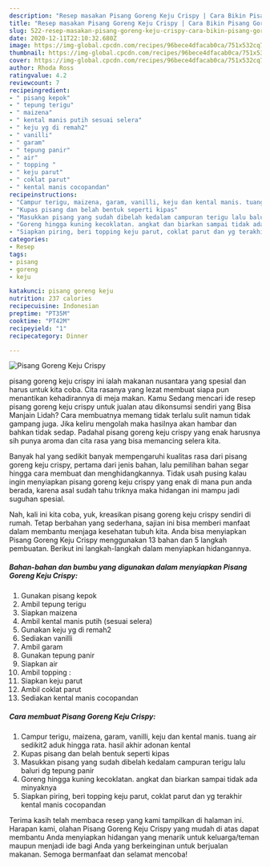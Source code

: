 ```yaml
---
description: "Resep masakan Pisang Goreng Keju Crispy | Cara Bikin Pisang Goreng Keju Crispy Yang Enak Dan Lezat"
title: "Resep masakan Pisang Goreng Keju Crispy | Cara Bikin Pisang Goreng Keju Crispy Yang Enak Dan Lezat"
slug: 522-resep-masakan-pisang-goreng-keju-crispy-cara-bikin-pisang-goreng-keju-crispy-yang-enak-dan-lezat
date: 2020-12-11T22:10:32.680Z
image: https://img-global.cpcdn.com/recipes/96bece4dfacab0ca/751x532cq70/pisang-goreng-keju-crispy-foto-resep-utama.jpg
thumbnail: https://img-global.cpcdn.com/recipes/96bece4dfacab0ca/751x532cq70/pisang-goreng-keju-crispy-foto-resep-utama.jpg
cover: https://img-global.cpcdn.com/recipes/96bece4dfacab0ca/751x532cq70/pisang-goreng-keju-crispy-foto-resep-utama.jpg
author: Rhoda Ross
ratingvalue: 4.2
reviewcount: 7
recipeingredient:
- " pisang kepok"
- " tepung terigu"
- " maizena"
- " kental manis putih sesuai selera"
- " keju yg di remah2"
- " vanilli"
- " garam"
- " tepung panir"
- " air"
- " topping "
- " keju parut"
- " coklat parut"
- " kental manis cocopandan"
recipeinstructions:
- "Campur terigu, maizena, garam, vanilli, keju dan kental manis. tuang air sedikit2 aduk hingga rata. hasil akhir adonan kental"
- "Kupas pisang dan belah bentuk seperti kipas"
- "Masukkan pisang yang sudah dibelah kedalam campuran terigu lalu baluri dg tepung panir"
- "Goreng hingga kuning kecoklatan. angkat dan biarkan sampai tidak ada minyaknya"
- "Siapkan piring, beri topping keju parut, coklat parut dan yg terakhir kental manis cocopandan"
categories:
- Resep
tags:
- pisang
- goreng
- keju

katakunci: pisang goreng keju 
nutrition: 237 calories
recipecuisine: Indonesian
preptime: "PT35M"
cooktime: "PT42M"
recipeyield: "1"
recipecategory: Dinner

---
```



![Pisang Goreng Keju Crispy](https://img-global.cpcdn.com/recipes/96bece4dfacab0ca/751x532cq70/pisang-goreng-keju-crispy-foto-resep-utama.jpg)


pisang goreng keju crispy ini ialah makanan nusantara yang spesial dan harus untuk kita coba. Cita rasanya yang lezat membuat siapa pun menantikan kehadirannya di meja makan.
Kamu Sedang mencari ide resep pisang goreng keju crispy untuk jualan atau dikonsumsi sendiri yang Bisa Manjain Lidah? Cara membuatnya memang tidak terlalu sulit namun tidak gampang juga. Jika keliru mengolah maka hasilnya akan hambar dan bahkan tidak sedap. Padahal pisang goreng keju crispy yang enak harusnya sih punya aroma dan cita rasa yang bisa memancing selera kita.



Banyak hal yang sedikit banyak mempengaruhi kualitas rasa dari pisang goreng keju crispy, pertama dari jenis bahan, lalu pemilihan bahan segar hingga cara membuat dan menghidangkannya. Tidak usah pusing kalau ingin menyiapkan pisang goreng keju crispy yang enak di mana pun anda berada, karena asal sudah tahu triknya maka hidangan ini mampu jadi suguhan spesial.


Nah, kali ini kita coba, yuk, kreasikan pisang goreng keju crispy sendiri di rumah. Tetap berbahan yang sederhana, sajian ini bisa memberi manfaat dalam membantu menjaga kesehatan tubuh kita. Anda bisa menyiapkan Pisang Goreng Keju Crispy menggunakan 13 bahan dan 5 langkah pembuatan. Berikut ini langkah-langkah dalam menyiapkan hidangannya.

<!--inarticleads1-->

##### Bahan-bahan dan bumbu yang digunakan dalam menyiapkan Pisang Goreng Keju Crispy:

1. Gunakan  pisang kepok
1. Ambil  tepung terigu
1. Siapkan  maizena
1. Ambil  kental manis putih (sesuai selera)
1. Gunakan  keju yg di remah2
1. Sediakan  vanilli
1. Ambil  garam
1. Gunakan  tepung panir
1. Siapkan  air
1. Ambil  topping :
1. Siapkan  keju parut
1. Ambil  coklat parut
1. Sediakan  kental manis cocopandan




<!--inarticleads2-->

##### Cara membuat Pisang Goreng Keju Crispy:

1. Campur terigu, maizena, garam, vanilli, keju dan kental manis. tuang air sedikit2 aduk hingga rata. hasil akhir adonan kental
1. Kupas pisang dan belah bentuk seperti kipas
1. Masukkan pisang yang sudah dibelah kedalam campuran terigu lalu baluri dg tepung panir
1. Goreng hingga kuning kecoklatan. angkat dan biarkan sampai tidak ada minyaknya
1. Siapkan piring, beri topping keju parut, coklat parut dan yg terakhir kental manis cocopandan




Terima kasih telah membaca resep yang kami tampilkan di halaman ini. Harapan kami, olahan Pisang Goreng Keju Crispy yang mudah di atas dapat membantu Anda menyiapkan hidangan yang menarik untuk keluarga/teman maupun menjadi ide bagi Anda yang berkeinginan untuk berjualan makanan. Semoga bermanfaat dan selamat mencoba!
